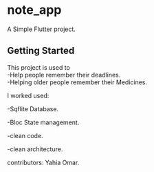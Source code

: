 # note_app

A Simple Flutter project.

## Getting Started

This project is used to           
-Help people remember their deadlines.     
-Helping older people remember their Medicines.



I worked  used:


-Sqflite Database.

-Bloc State management.

-clean code.

-clean architecture.








contributors: Yahia Omar.
